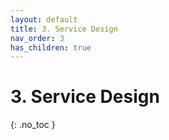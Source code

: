```yaml
---
layout: default
title: 3. Service Design
nav_order: 3
has_children: true
---
```


# 3. Service Design

{: .no_toc }